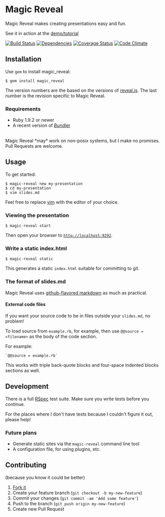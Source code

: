 # Magic Reveal

Magic Reveal makes creating presentations easy and fun.

See it in action at the [demo/tutorial](http://docwhat.github.io/magic_reveal/)

[![Build Status](https://secure.travis-ci.org/docwhat/magic_reveal.png?branch=master)](http://travis-ci.org/docwhat/magic_reveal)
[![Dependencies](https://gemnasium.com/docwhat/magic_reveal.png?branch=master)](https://gemnasium.com/docwhat/magic_reveal)
[![Coverage Status](https://coveralls.io/repos/docwhat/magic_reveal/badge.png?branch=master)](https://coveralls.io/r/docwhat/magic_reveal)
[![Code Climate](https://codeclimate.com/github/docwhat/magic_reveal.png)](https://codeclimate.com/github/docwhat/magic_reveal)

## Installation

Use `gem` to install magic_reveal:

    $ gem install magic_reveal

The version numbers are the based on the versions of
[reveal.js](https://github.com/hakimel/reveal.js). The last number is
the revision specific to Magic Reveal.

### Requirements

* Ruby 1.9.2 or newer
* A recent version of [Bundler](http://bundler.io/)

<br/>
Magic Reveal *may* work on non-posix systems, but I make no promises. Pull Requests are
welcome.

## Usage

To get started:

    $ magic-reveal new my-presentation
    $ cd my-presentation
    $ vim slides.md

Feel free to replace [vim](http://vim.org/) with the editor of your choice.

### Viewing the presentation

    $ magic-reveal start

Then open your browser to [`http://localhost:9292`](http://localhost:9292).

### Write a static index.html

    $ magic-reveal static

This generates a static `index.html` suitable for committing to git.

### The format of slides.md

Magic Reveal uses [github-flavored
markdown](https://help.github.com/articles/github-flavored-markdown)
as much as practical.

#### External code files

If you want your source code to be in files outside your `slides.md`, no problem!

To load source from `example.rb`, for example, then use `@@source = <filename>`
as the body of the code section.

For example:

```
`@@source = example.rb`
```

This works with triple back-quote blocks and four-space indented blocks sections as well.

## Development

There is a full [RSpec](http://rspec.info/) test suite.  Make sure you
write tests before you continue.

For the places where I don't have tests because I couldn't figure it out,
please help!

### Future plans

* Generate static sites via the `magic-reveal` command line tool
* A configuration file, for using plugins, etc.

## Contributing

(because you know it could be better)

1. [Fork it](https://github.com/docwhat/magic_reveal)
2. Create your feature branch (`git checkout -b my-new-feature`)
3. Commit your changes (`git commit -am 'Add some feature'`)
4. Push to the branch (`git push origin my-new-feature`)
5. Create new Pull Request
